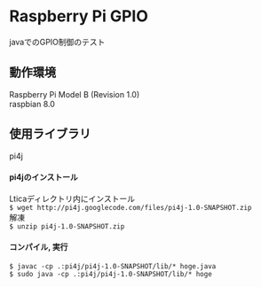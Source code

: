 # Raspberry Pi GPIO
javaでのGPIO制御のテスト
## 動作環境
Raspberry Pi Model B (Revision 1.0)  
raspbian 8.0
## 使用ライブラリ
pi4j
#### pi4jのインストール
Lticaディレクトリ内にインストール  
`$ wget http://pi4j.googlecode.com/files/pi4j-1.0-SNAPSHOT.zip`  
解凍  
`$ unzip pi4j-1.0-SNAPSHOT.zip`
#### コンパイル, 実行
`$ javac -cp .:pi4j/pi4j-1.0-SNAPSHOT/lib/* hoge.java`  
`$ sudo java -cp .:pi4j/pi4j-1.0-SNAPSHOT/lib/* hoge`
